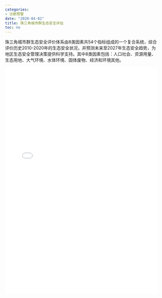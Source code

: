 ```yaml
---
categories:
- 诊断预警
date: "2020-04-02"
title: 珠三角城市群生态安全评估
toc: no
---
```


珠三角城市群生态安全评价体系由8类因素共54个指标组成的一个复合系统，综合评价历史2010-2020年的生态安全状况，并预测未来至2027年生态安全趋势，为地区生态安全管理决策提供科学支持。其中8类因素包括：人口社会、资源用量、生态用地、大气环境、水体环境、固体废物、经济和环境其他。

<embed src="/post/alert/2.3.11珠三角城市群生态安全评估.pdf#toolbar=0" type="application/pdf" width="100%" height=750>

